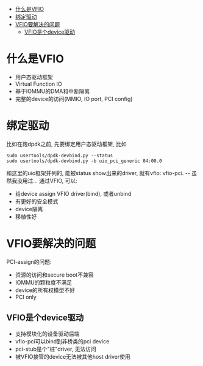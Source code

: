 - [什么是VFIO](#什么是vfio)
- [绑定驱动](#绑定驱动)
- [VFIO要解决的问题](#vfio要解决的问题)
  - [VFIO是个device驱动](#vfio是个device驱动)

# 什么是VFIO
* 用户态驱动框架
* Virtual Function IO
* 基于IOMMU的DMA和中断隔离
* 完整的device的访问(MMIO, IO port, PCI config)
# 绑定驱动
比如在跑dpdk之前, 先要绑定用户态驱动框架, 比如
```
sudo usertools/dpdk-devbind.py --status 
sudo usertools/dpdk-devbind.py -b uio_pci_generic 04:00.0 
```
和这里的uio框架并列的, 能被status show出来的driver, 就有vfio: vfio-pci. -- 虽然我没用过...
通过VFIO, 可以:
* 给device assign VFIO driver(bind), 或者unbind
* 有更好的安全模式
* device隔离
* 移植性好

# VFIO要解决的问题
PCI-assign的问题:
* 资源的访问和secure boot不兼容
* IOMMU的颗粒度不满足
* device的所有权模型不好
* PCI only
## VFIO是个device驱动
* 支持模块化的设备驱动后端
* vfio-pci可以bind到非桥类的pci device
* pci-stub是个"桩"driver, 无法访问
* 被VFIO接管的device无法被其他host driver使用

